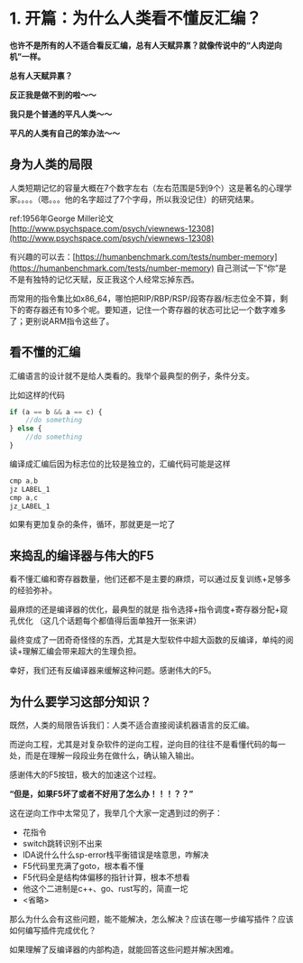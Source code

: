 # 1. 开篇：为什么人类看不懂反汇编？

**也许不是所有的人不适合看反汇编，总有人天赋异禀？就像传说中的“人肉逆向机”一样。**

**总有人天赋异禀？**

**反正我是做不到的啦～～**

**我只是个普通的平凡人类～～**

**平凡的人类有自己的笨办法～～**

## 身为人类的局限

人类短期记忆的容量大概在7个数字左右（左右范围是5到9个）这是著名的心理学家。。。。（嗯。。。他的名字超过了7个字母，所以我没记住）的研究结果。

ref:1956年George Miller论文 [http://www.psychspace.com/psych/viewnews-12308](http://www.psychspace.com/psych/viewnews-12308)

有兴趣的可以去：[https://humanbenchmark.com/tests/number-memory](https://humanbenchmark.com/tests/number-memory) 自己测试一下“你”是不是有独特的记忆天赋，反正我这个人经常忘掉东西。

而常用的指令集比如x86\_64，哪怕把RIP/RBP/RSP/段寄存器/标志位全不算，剩下的寄存器还有10多个呢。要知道，记住一个寄存器的状态可比记一个数字难多了；更别说ARM指令这些了。

## 看不懂的汇编

汇编语言的设计就不是给人类看的。我举个最典型的例子，条件分支。

比如这样的代码

```jsx
if (a == b && a == c) {
	//do something
} else {
	//do something
}
```

编译成汇编后因为标志位的比较是独立的，汇编代码可能是这样

```jsx
cmp a,b
jz LABEL_1
cmp a,c
jz_LABEL_1
```

如果有更加复杂的条件，循环，那就更是一坨了

## 来捣乱的编译器与伟大的F5

看不懂汇编和寄存器数量，他们还都不是主要的麻烦，可以通过反复训练+足够多的经验弥补。

最麻烦的还是编译器的优化，最典型的就是 指令选择+指令调度+寄存器分配+窥孔优化 （这几个话题每个都值得后面单独开一张来讲）

最终变成了一团奇奇怪怪的东西，尤其是大型软件中超大函数的反编译，单纯的阅读+理解汇编会带来超大的生理负担。

幸好，我们还有反编译器来缓解这种问题。感谢伟大的F5。

## 为什么要学习这部分知识？

既然，人类的局限告诉我们：人类不适合直接阅读机器语言的反汇编。

而逆向工程，尤其是对复杂软件的逆向工程，逆向目的往往不是看懂代码的每一处，而是在理解一段段业务在做什么，确认输入输出。

感谢伟大的F5按钮，极大的加速这个过程。

**“但是，如果F5坏了或者不好用了怎么办！！！？？”**

这在逆向工作中太常见了，我举几个大家一定遇到过的例子：

* 花指令
* switch跳转识别不出来
* IDA说什么什么sp-error栈平衡错误是啥意思，咋解决
* F5代码里充满了goto，根本看不懂
* F5代码全是结构体偏移的指针计算，根本不想看
* 他这个二进制是c++、go、rust写的，简直一坨
* <省略>

那么为什么会有这些问题，能不能解决，怎么解决？应该在哪一步编写插件？应该如何编写插件完成优化？

如果理解了反编译器的内部构造，就能回答这些问题并解决困难。
